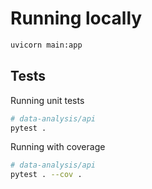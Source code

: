# Running locally
```bash
uvicorn main:app
```
## Tests
Running unit tests
```bash
# data-analysis/api
pytest .
```

Running with coverage
```bash
# data-analysis/api
pytest . --cov .
```